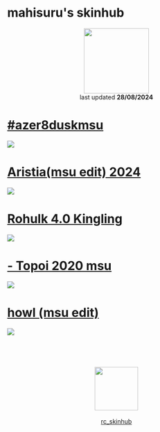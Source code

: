 # mahisuru's skinhub
<p align="center">
<a href="https://osu.ppy.sh/users/11547643">
  <img src="https://a.ppy.sh/11547643"  
       width="150"
       height="150"></a>
<br>
last updated <b>28/08/2024</b>
</p>

# [#azer8duskmsu](https://github.com/ryancranie/skinhub/raw/tyfh/player/mahi/%23azer8duskmsu.osk)
[![](https://i.imgur.com/f8XPpbz.jpeg)](https://github.com/ryancranie/skinhub/raw/tyfh/player/mahi/%23azer8duskmsu.osk)

# [Aristia(msu edit) 2024](https://github.com/ryancranie/skinhub/raw/tyfh/player/mahi/Aristia(msu%20edit)%202024.osk)
[![](https://i.imgur.com/Oo22vmB.jpeg)](https://github.com/ryancranie/skinhub/raw/tyfh/player/mahi/Aristia(msu%20edit)%202024.osk)

# [Rohulk 4.0 Kingling](https://github.com/ryancranie/skinhub/raw/tyfh/player/mahi/Rohulk%204.0%20Kingling.osk)
[![](https://i.imgur.com/c8zKzjY.jpeg)](https://github.com/ryancranie/skinhub/raw/tyfh/player/mahi/Rohulk%204.0%20Kingling.osk)

# [- Topoi 2020 msu](https://github.com/ryancranie/skinhub/raw/tyfh/player/mahi/-%20Topoi%202020%20msu.osk)
[![](https://i.imgur.com/fxY1MrJ.jpeg)](https://github.com/ryancranie/skinhub/raw/tyfh/player/mahi/-%20Topoi%202020%20msu.osk)

# [howl (msu edit)](https://github.com/ryancranie/skinhub/raw/tyfh/player/mahi/howl%20(msu%20edit).osk)
[![](https://i.imgur.com/h7Adppt.jpeg)](https://github.com/ryancranie/skinhub/raw/tyfh/player/mahi/howl%20(msu%20edit).osk)

#
<p align="center">
  <br></br>
  <a href="https://x.com/mahisuruowo">
  <img src="https://i.imgur.com/PUQ5uWf.png" 
       width="100" 
       height="100"></a>
  <br></br>
  <a href="https://github.com/ryancranie/skinhub">rc_skinhub</a>
 </p>



